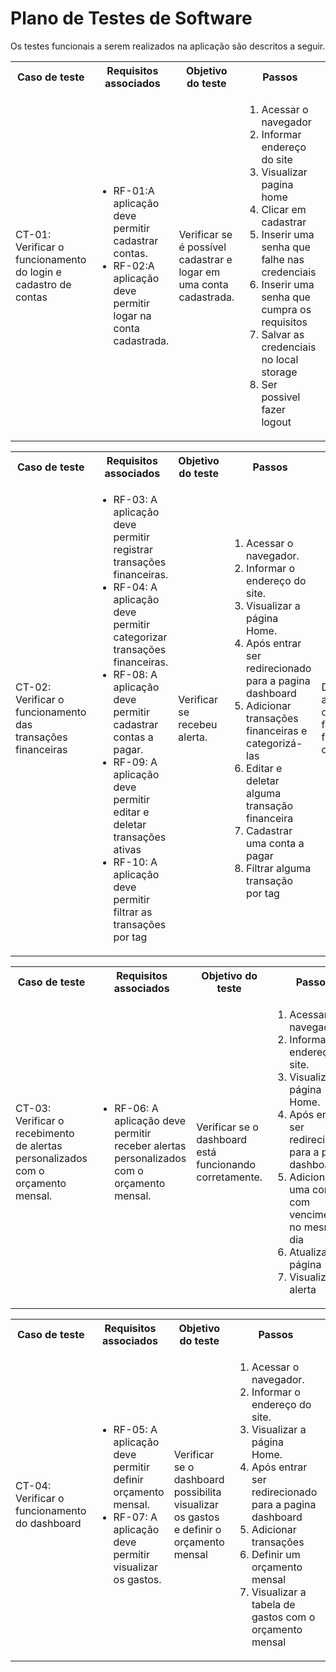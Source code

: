 # Plano de Testes de Software

Os testes funcionais a serem realizados na aplicação são descritos a seguir.

<table>
 <tr>
  <th>Caso de teste</th>
  <th>Requisitos associados</th>
  <th>Objetivo do teste</th>
  <th>Passos</th>
  <th>Critérios de êxito</th>
  <th>Responsável</th>
 </tr>
 <tr>
  <td>CT-01: Verificar o funcionamento do login e cadastro de contas</td>
  <td>
   <ul>
    <li>RF-01:A aplicação deve permitir cadastrar contas.</li>
   <li>RF-02:A aplicação deve permitir logar na conta cadastrada.</li>
   </ul>
  </td>
  <td>Verificar se é possível cadastrar e logar em uma conta cadastrada.</td>
  <td>
   <ol>
  <li>Acessar o navegador</li>
  <li>Informar endereço do site</li>
  <li>Visualizar pagina home</li>
  <li>Clicar em cadastrar</li>
  <li>Inserir uma senha que falhe nas credenciais</li>
  <li>Inserir uma senha que cumpra os requisitos</li>
  <li>Salvar as credenciais no local storage</li>
  <li>Ser possivel fazer logout</li>

   </ol>
   </td>
  <td>Deve permitir cadastrar e logar na conta cadastrada com sucesso.</td>
  <td>Bruno</td>
 </tr>
</table>

<table>
 <tr>
  <th>Caso de teste</th>
  <th>Requisitos associados</th>
  <th>Objetivo do teste</th>
  <th>Passos</th>
  <th>Critérios de êxito</th>
  <th>Responsável</th>
 </tr>
 <tr>
  <td>CT-02: Verificar o funcionamento das transações financeiras</td>
  <td>
   <ul>
    <li>RF-03:	A aplicação deve permitir registrar transações financeiras.</li>
    <li>RF-04:	A aplicação deve permitir categorizar transações financeiras.</li>
    <li>RF-08:	A aplicação deve permitir cadastrar contas a pagar.</li>
    <li>RF-09:	A aplicação deve permitir editar e deletar transações ativas</li>
    <li>RF-10:	A aplicação deve permitir filtrar as transações por tag</li>
   </ul>
  </td>
  <td>Verificar se recebeu alerta.</td>
  <td>
   <ol>
    <li>Acessar o navegador.</li>
    <li>Informar o endereço do site.</li>
    <li>Visualizar a página Home.</li>
    <li>Após entrar ser redirecionado para a pagina dashboard</li>
    <li>Adicionar transações financeiras e categorizá-las</li>
    <li>Editar e deletar alguma transação financeira</li>
    <li>Cadastrar uma conta a pagar</li>
    <li>Filtrar alguma transação por tag</li>
   </ol>
   </td>
  <td>Deve permitir acessar o dashboard e fazer as funcionalidades descritas.</td>
  <td>Rafael</td>
 </tr>
</table>

<table>
 <tr>
  <th>Caso de teste</th>
  <th>Requisitos associados</th>
  <th>Objetivo do teste</th>
  <th>Passos</th>
  <th>Critérios de êxito</th>
  <th>Responsável</th>
 </tr>
 <tr>
  <td>CT-03: Verificar o recebimento de alertas personalizados com o orçamento mensal.</td>
  <td>
   <ul>
    <li>RF-06:	A aplicação deve permitir receber alertas personalizados com o orçamento mensal.</li>
   </ul>
  </td>
  <td>Verificar se o dashboard está funcionando corretamente.</td>
  <td>
   <ol>
    <li>Acessar o navegador.</li>
    <li>Informar o endereço do site.</li>
    <li>Visualizar a página Home.</li>
    <li>Após entrar ser redirecionado para a pagina dashboard</li>
    <li>Adicionar uma conta com vencimento no mesmo dia</li>
    <li>Atualizar a página</li>
    <li>Visualizar o alerta</li>
   </ol>
   </td>
  <td>Deve receber o alertar personalizado de acordo com o orçamento mensal.</td>
  <td>Bruno</td>
 </tr>
</table>

<table>
 <tr>
  <th>Caso de teste</th>
  <th>Requisitos associados</th>
  <th>Objetivo do teste</th>
  <th>Passos</th>
  <th>Critérios de êxito</th>
  <th>Responsável</th>
 </tr>
 <tr>
  <td>CT-04: Verificar o funcionamento do dashboard</td>
  <td>
   <ul>
    <li>RF-05:	A aplicação deve permitir definir orçamento mensal.</li>
    <li>RF-07:	A aplicação deve permitir visualizar os gastos.</li>
   </ul>
  </td>
  <td>Verificar se o dashboard possibilita visualizar os gastos e definir o orçamento mensal</td>
  <td>
   <ol>
    <li>Acessar o navegador.</li>
    <li>Informar o endereço do site.</li>
    <li>Visualizar a página Home.</li>
    <li>Após entrar ser redirecionado para a pagina dashboard</li>
    <li>Adicionar transações</li>
    <li>Definir um orçamento mensal</li>
    <li>Visualizar a tabela de gastos com o orçamento mensal</li>
   </ol>
   </td>
  <td>Deve visualizar a tabela com gastos e definir o orçamento mensal</td>
  <td>Rafael</td>
 </tr>
</table>

